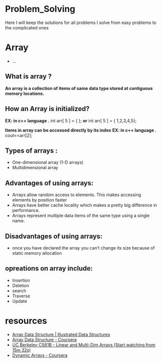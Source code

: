 # Problem_Solving

Here I will keep the solutions for all problems I solve from easy problems to the complicated ones

# Array

- ...

## What is array ?

**An array is a collection of items of same data type stored at contiguous memory locations.**

## How an Array is initialized?

**EX: in c++ language .**
int arr[ 5 ] = { };
**or**
int arr[ 5 ] = { 1,2,3,4,5};

**Items in array can be accessed directly by its index**
**EX: in c++ language .**
cout<<arr[2];

## Types of arrays :

- One-dimensional array (1-D arrays)
- Multidimensional array

## Advantages of using arrays:

- Arrays allow random access to elements. This makes accessing elements by position faster
- Arrays have better cache locality which makes a pretty big difference in performance.
- Arrays represent multiple data items of the same type using a single name.

## Disadvantages of using arrays:

- once you have declared the array you can’t change its size because of static memory allocation

## opreations on array include:

- Insertion
- Deletion
- search
- Traverse
- Update

# resources

- [Array Data Structure | Illustrated Data Structures](https://www.youtube.com/watch?v=QJNwK2uJyGs)
- [Array Data Structure - Coursera](https://www.coursera.org/lecture/data-structures/arrays-OsBSF)
- [UC Berkeley CS61B - Linear and Multi-Dim Arrays (Start watching from 15m 32s)](https://archive.org/details/ucberkeley_webcast_Wp8oiO_CZZE)
- [Dynamic Arrays - Coursera](https://www.coursera.org/lecture/data-structures/dynamic-arrays-EwbnV)
